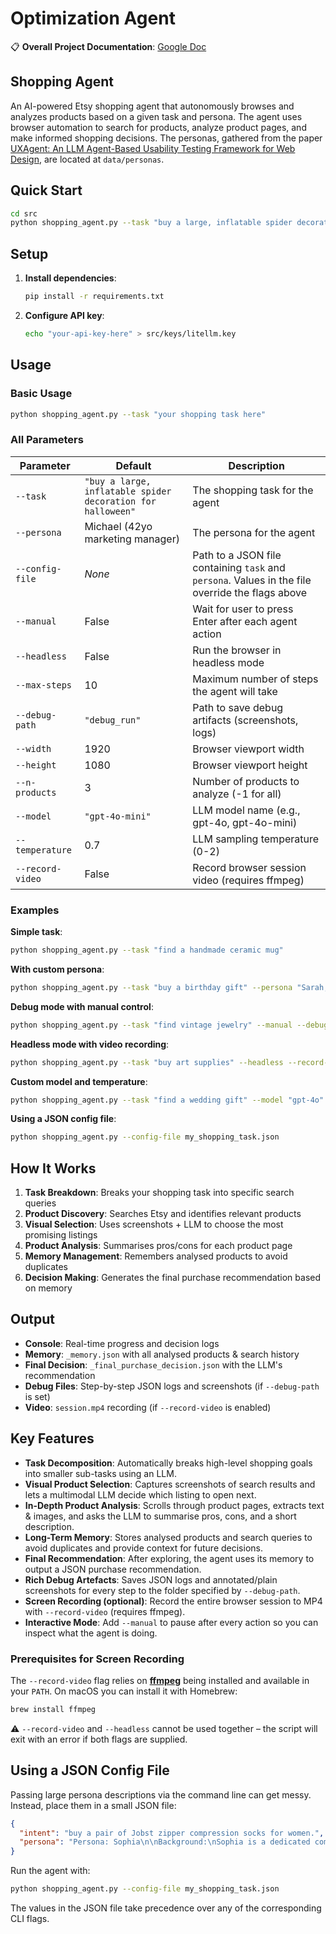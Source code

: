 # Optimization Agent

📋 **Overall Project Documentation**: [Google Doc](https://docs.google.com/document/d/1ORWmq6GQMyoQZR7_b2S9Hs7l2A-e0Ce9f6EKy-pQ69Q/edit?tab=t.0#heading=h.4wbqtehjjc4)

## Shopping Agent

An AI-powered Etsy shopping agent that autonomously browses and analyzes products based on a given task and persona. The agent uses browser automation to search for products, analyze product pages, and make informed shopping decisions. The personas, gathered from the paper [UXAgent: An LLM Agent-Based Usability Testing Framework for Web Design](https://arxiv.org/abs/2502.12561), are located at `data/personas`.

## Quick Start

```bash
cd src
python shopping_agent.py --task "buy a large, inflatable spider decoration for halloween"
```

## Setup

1. **Install dependencies**:
   ```bash
   pip install -r requirements.txt
   ```

2. **Configure API key**:
   ```bash
   echo "your-api-key-here" > src/keys/litellm.key
   ```

## Usage

### Basic Usage

```bash
python shopping_agent.py --task "your shopping task here"
```

### All Parameters

| Parameter | Default | Description |
|-----------|---------|-------------|
| `--task` | `"buy a large, inflatable spider decoration for halloween"` | The shopping task for the agent |
| `--persona` | Michael (42yo marketing manager) | The persona for the agent |
| `--config-file` | *None* | Path to a JSON file containing `task` and `persona`. Values in the file override the flags above |
| `--manual` | False | Wait for user to press Enter after each agent action |
| `--headless` | False | Run the browser in headless mode |
| `--max-steps` | 10 | Maximum number of steps the agent will take |
| `--debug-path` | `"debug_run"` | Path to save debug artifacts (screenshots, logs) |
| `--width` | 1920 | Browser viewport width |
| `--height` | 1080 | Browser viewport height |
| `--n-products` | 3 | Number of products to analyze (-1 for all) |
| `--model` | `"gpt-4o-mini"` | LLM model name (e.g., gpt-4o, gpt-4o-mini) |
| `--temperature` | 0.7 | LLM sampling temperature (0-2) |
| `--record-video` | False | Record browser session video (requires ffmpeg) |

### Examples

**Simple task**:
```bash
python shopping_agent.py --task "find a handmade ceramic mug"
```

**With custom persona**:
```bash
python shopping_agent.py --task "buy a birthday gift" --persona "Sarah, a 28-year-old graphic designer who loves minimalist design"
```

**Debug mode with manual control**:
```bash
python shopping_agent.py --task "find vintage jewelry" --manual --debug-path "my_debug_run"
```

**Headless mode with video recording**:
```bash
python shopping_agent.py --task "buy art supplies" --headless --record-video --max-steps 20
```

**Custom model and temperature**:
```bash
python shopping_agent.py --task "find a wedding gift" --model "gpt-4o" --temperature 0.3
```

**Using a JSON config file**:
```bash
python shopping_agent.py --config-file my_shopping_task.json
```

## How It Works

1. **Task Breakdown**: Breaks your shopping task into specific search queries
2. **Product Discovery**: Searches Etsy and identifies relevant products
3. **Visual Selection**: Uses screenshots + LLM to choose the most promising listings
4. **Product Analysis**: Summarises pros/cons for each product page
5. **Memory Management**: Remembers analysed products to avoid duplicates
6. **Decision Making**: Generates the final purchase recommendation based on memory

## Output

- **Console**: Real-time progress and decision logs
- **Memory**: `_memory.json` with all analysed products & search history
- **Final Decision**: `_final_purchase_decision.json` with the LLM's recommendation
- **Debug Files**: Step-by-step JSON logs and screenshots (if `--debug-path` is set)
- **Video**: `session.mp4` recording (if `--record-video` is enabled)

## Key Features

- **Task Decomposition**: Automatically breaks high-level shopping goals into smaller sub-tasks using an LLM.
- **Visual Product Selection**: Captures screenshots of search results and lets a multimodal LLM decide which listing to open next.
- **In-Depth Product Analysis**: Scrolls through product pages, extracts text & images, and asks the LLM to summarise pros, cons, and a short description.
- **Long-Term Memory**: Stores analysed products and search queries to avoid duplicates and provide context for future decisions.
- **Final Recommendation**: After exploring, the agent uses its memory to output a JSON purchase recommendation.
- **Rich Debug Artefacts**: Saves JSON logs and annotated/plain screenshots for every step to the folder specified by `--debug-path`.
- **Screen Recording (optional)**: Record the entire browser session to MP4 with `--record-video` (requires ffmpeg).
- **Interactive Mode**: Add `--manual` to pause after every action so you can inspect what the agent is doing.

### Prerequisites for Screen Recording

The `--record-video` flag relies on **[ffmpeg](https://ffmpeg.org/)** being installed and available in your `PATH`. On macOS you can install it with Homebrew:

```bash
brew install ffmpeg
```

⚠️  `--record-video` and `--headless` cannot be used together – the script will exit with an error if both flags are supplied.

## Using a JSON Config File

Passing large persona descriptions via the command line can get messy. Instead, place them in a small JSON file:

```json
{
  "intent": "buy a pair of Jobst zipper compression socks for women.",
  "persona": "Persona: Sophia\n\nBackground:\nSophia is a dedicated community college professor with a deep passion for education and empowering underserved students. She has spent the past two decades sharing her expertise and inspiring young minds to reach their full potential.\n\nDemographics:\nAge: 54\nGender: Female\nEducation: Master's degree in Education\nProfession: Community College Professor\nIncome: $65,000\n\nFinancial Situation:\nSophia's income as a community college professor provides her with a comfortable, yet modest, living. She is financially responsible and manages her budget carefully, prioritizing her personal and professional goals.\n\nShopping Habits:\nSophia is a practical shopper who focuses on finding high-quality, durable items that will serve her needs for the long term. She enjoys browsing local thrift stores and online marketplaces for unique finds, but she is also willing to invest in essential items that will last. Sophia values sustainability and often looks for eco-friendly or ethically sourced products.\n\nProfessional Life:\nAs a community college professor, Sophia takes great pride in her work and the impact she has on her students' lives. She is known for her engaging teaching style, her deep subject matter expertise, and her genuine care for the well-being and success of her students. Sophia is actively involved in curriculum development and mentoring programs, constantly seeking ways to improve the educational experience.\n\nPersonal Style:\nSophia's personal style reflects her practical and comfortable approach to life. She often wears classic pieces, such as button-down shirts, cardigans, and well-fitted trousers, that allow her to move freely and feel confident in the classroom. She also enjoys adding personal touches, like colorful scarves or statement jewelry, to express her own sense of style."
}
```

Run the agent with:

```bash
python shopping_agent.py --config-file my_shopping_task.json
```

The values in the JSON file take precedence over any of the corresponding CLI flags.
